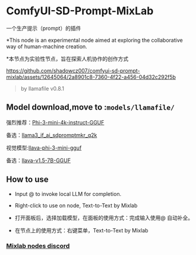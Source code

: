 # ComfyUI-SD-Prompt-MixLab 
一个生产提示（prompt）的插件

*This node is an experimental node aimed at exploring the collaborative way of human-machine creation.

*本节点为实验性节点，旨在探索人机协作的创作方式



https://github.com/shadowcz007/comfyui-sd-prompt-mixlab/assets/12645064/2a8901c8-7360-4f22-a456-04d32c292f5b



> by llamafile v0.8.1


## Model download,move to :```models/llamafile/```

强烈推荐：[Phi-3-mini-4k-instruct-GGUF](https://huggingface.co/lmstudio-community/Phi-3-mini-4k-instruct-GGUF/tree/main)

备选：[llama3_if_ai_sdpromptmkr_q2k](https://hf-mirror.com/impactframes/llama3_if_ai_sdpromptmkr_q2k/tree/main)


视觉模型:[llava-phi-3-mini-gguf](https://huggingface.co/xtuner/llava-phi-3-mini-gguf/tree/main)

备选：[llava-v1.5-7B-GGUF](https://huggingface.co/jartine/llava-v1.5-7B-GGUF/resolve/main/llava-v1.5-7b-q4.llamafile?download=true)


## How to use
- Input @ to invoke local LLM for completion.

<!-- - When selecting an image node, you can ask questions based on the image. -->

<!-- - Supports RAG-enhanced question-answering based on Bing search, start with Q: to indicate the need for search. -->

- Right-click to use on node, Text-to-Text by Mixlab


<!-- - 支持基于bing搜索的RAG增强问答, 输入 Q: 作为开头表示需要调用搜索 -->

- 打开面板后，选择加载模型，在面板的使用方式：完成输入使用@ 自动补全。

<!-- - 当选择了图像类节点，可以基于图像进行问答 -->

- 在节点上的使用方式：右键菜单，Text-to-Text by Mixlab


<!-- ## RAG use Chromium

> python_embeded/Scripts/playwright install chromium -->



### [Mixlab nodes discord](https://discord.gg/cXs9vZSqeK)